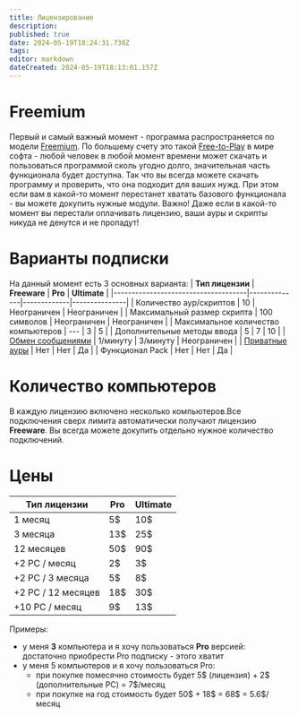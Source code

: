```yaml
---
title: Лицензирование
description: 
published: true
date: 2024-05-19T18:24:31.738Z
tags: 
editor: markdown
dateCreated: 2024-05-19T18:13:01.157Z
---
```


# Freemium
Первый и самый важный момент - программа распространяется по модели [Freemium](https://en.wikipedia.org/wiki/Freemium). По большему счету это такой [Free-to-Play](https://en.wikipedia.org/wiki/Free-to-play) в мире софта - любой человек в любой момент времени может скачать и пользоваться программой сколь угодно долго, значительная часть функционала будет доступна. Так что вы всегда можете скачать программу и проверить, что она подходит для ваших нужд.
При этом если вам в какой-то момент перестанет хватать базового функционала - вы можете докупить нужные модули. Важно! Даже если в какой-то момент вы перестали оплачивать лицензию, ваши ауры и скрипты никуда не денутся и не пропадут!

# Варианты подписки
На данный момент есть 3 основных варианта:
| **Тип лицензии**                    | **Freeware** | **Pro**     | **Ultimate**  |
|-------------------------------------|--------------|-------------|---------------|
| Количество аур/скриптов             | 10           | Неограничен | Неограничен   |
| Максимальный размер скрипта         | 100 символов | Неограничен | Неограничен   |
| Максимальное количество компьютеров | ---          | 3           | 5             |
| Дополнительные методы ввода         | 5            | 7           | 10            |
| [Обмен сообщениями](/en/actions/send-network-message)                   | 1/минуту     | 3/минуту    | Неограничен   |
| [Приватные ауры](/ru/permission-model)                     | Нет          | Нет         | Да            |
| Функционал Pack                     | Нет          | Нет         | Да            |

# Количество компьютеров
В каждую лицензию включено несколько компьютеров.Все подключения сверх лимита автоматически получают лицензию **Freeware**.
Вы всегда можете докупить отдельно нужное количество подключений. 


# Цены


| **Тип лицензии**                    | **Pro**     | **Ultimate**  |
|-------------------------------------|-------------|---------------|
| 1 месяц                             | 5$          | 10$           |
| 3 месяца                            | 13$         | 25$           |
| 12 месяцев                          | 50$         | 90$           |
| +2 PC / месяц                       | 2$          | 3$            |
| +2 PC / 3 месяца                    | 5$          | 8$            |
| +2 PC / 12 месяцев                  | 18$         | 30$           |
| +10 PC / месяц                      | 9$          | 13$           |

Примеры:
- у меня **3** компьютера и я хочу пользоваться **Pro** версией: достаточно приобрести Pro подписку - этого хватит
- у меня 5 компьютеров и я хочу пользоваться Pro: 
	- при покупке помесячно стоимость будет 5$ (лицензия) + 2$ (дополнительные PC) = 7$/месяц
  - при покупке на год стоимость будет 50$ + 18$ = 68$ = 5.6$/месяц
